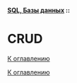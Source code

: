 **[SQL, Базы данных](../README.md#sql-and-db) ::**
# CRUD

<!--
https://ru.wikipedia.org/wiki/CRUD
-->

[К оглавлению](../README.md#sql-and-db)



[К оглавлению](../README.md#sql-and-db)
